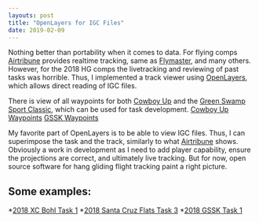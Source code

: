 ```yaml
---
layouts: post
title: "OpenLayers for IGC Files"
date: 2019-02-09
---
```


Nothing better than portability when it comes to data. For flying comps [Airtribune](https://airtribune.com/) provides realtime tracking, same as [Flymaster](https://www.flymaster.net/), and many others.
However, for the 2018 HG comps the livetracking and reviewing of past tasks was horrible. Thus, I implemented a track viewer using [OpenLayers](https://openlayers.org/), which allows direct reading of IGC files.

There is view of all waypoints for both [Cowboy Up](http://www.cuhanggliding.com) and the [Green Swamp Sport Classic](https://airtribune.com/2019-green-swamp-sport-klassic/info), which can be used for task development. 
[Cowboy Up Waypoints](https://f0n.github.io/xcbohl/waypoints)
[GSSK Waypoints](https://f0n.github.io/GSSK/waypoints)

My favorite part of OpenLayers is to be able to view IGC files. Thus, I can superimpose the task and the track, similarly to what [Airtribune](https://airtribune.com/) shows. Obviously a work in development as I need to add player capability, ensure the projections are correct, and ultimately live tracking. But for now, open source software for hang gliding flight tracking paint a right picture.

Some examples: 
--------------

*[2018 XC Bohl Task 1](https://f0n.github.io/xcbohl/task1)
*[2018 Santa Cruz Flats Task 3](https://f0n.github.io/xcbohl/scfr3)
*[2018 GSSK Task 1](https://f0n.github.io/GSSK/task1/)
